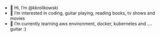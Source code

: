 - 👋 Hi, I’m @kkrolikowski
- 👀 I’m interested in coding, guitar playing, reading books, tv shows and movies
- 🌱 I’m currently learning aws environment, docker, kubernetes and .... guitar :)

<!---
kkrolikowski/kkrolikowski is a ✨ special ✨ repository because its `README.md` (this file) appears on your GitHub profile.
You can click the Preview link to take a look at your changes.
--->
